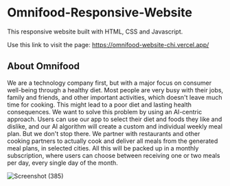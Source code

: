 # Omnifood-Responsive-Website

This responsive website built with HTML, CSS and Javascript. 

Use this link to visit the page:
https://omnifood-website-chi.vercel.app/

## About Omnifood

We are a technology company first, but with a major focus on consumer well-being through a healthy diet. Most people are very busy with their jobs, family and friends, and other important activities, which doesn't leave much time for cooking. This might lead to a poor diet and lasting health consequences. We want to solve this problem by using an AI-centric approach. Users can use our app to select their diet and foods they like and dislike, and our AI algorithm will create a custom and individual weekly meal plan. But we don't stop there. We partner with restaurants and other cooking partners to actually cook and deliver all meals from the generated meal plans, in selected cities. All this will be packed up in a monthly subscription, where users can choose between receiving one or two meals per day, every single day of the month.


![Screenshot (385)](https://user-images.githubusercontent.com/104769216/185800851-4aa74dbe-efe0-4241-b38f-ec7630d8502d.png)
